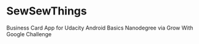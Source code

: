 # SewSewThings
Business Card App for Udacity Android Basics Nanodegree via Grow With Google Challenge
